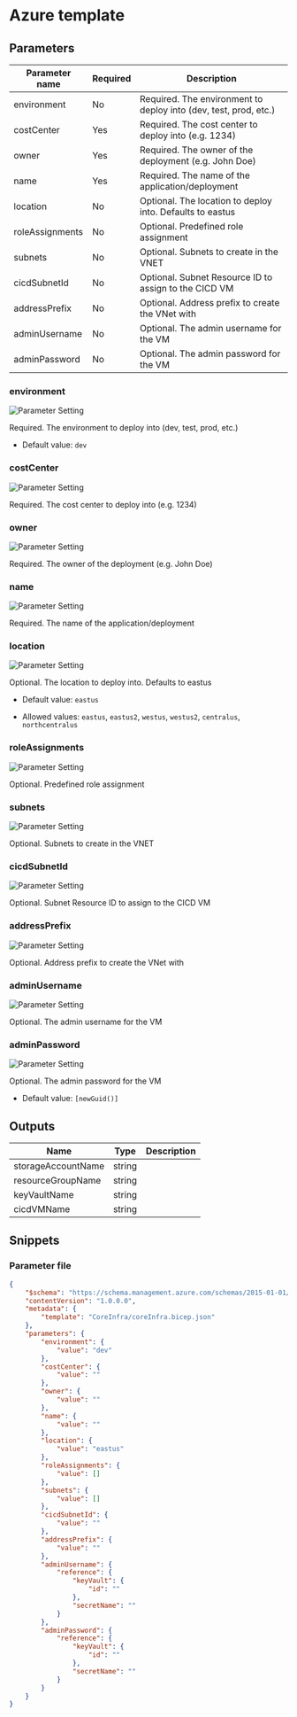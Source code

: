 # Azure template

## Parameters

Parameter name | Required | Description
-------------- | -------- | -----------
environment    | No       | Required. The environment to deploy into (dev, test, prod, etc.)
costCenter     | Yes      | Required. The cost center to deploy into (e.g. 1234)
owner          | Yes      | Required. The owner of the deployment (e.g. John Doe)
name           | Yes      | Required. The name of the application/deployment
location       | No       | Optional. The location to deploy into. Defaults to eastus
roleAssignments | No       | Optional. Predefined role assignment
subnets        | No       | Optional. Subnets to create in the VNET
cicdSubnetId   | No       | Optional. Subnet Resource ID to assign to the CICD VM
addressPrefix  | No       | Optional. Address prefix to create the VNet with
adminUsername  | No       | Optional. The admin username for the VM
adminPassword  | No       | Optional. The admin password for the VM

### environment

![Parameter Setting](https://img.shields.io/badge/parameter-optional-green?style=flat-square)

Required. The environment to deploy into (dev, test, prod, etc.)

- Default value: `dev`

### costCenter

![Parameter Setting](https://img.shields.io/badge/parameter-required-orange?style=flat-square)

Required. The cost center to deploy into (e.g. 1234)

### owner

![Parameter Setting](https://img.shields.io/badge/parameter-required-orange?style=flat-square)

Required. The owner of the deployment (e.g. John Doe)

### name

![Parameter Setting](https://img.shields.io/badge/parameter-required-orange?style=flat-square)

Required. The name of the application/deployment

### location

![Parameter Setting](https://img.shields.io/badge/parameter-optional-green?style=flat-square)

Optional. The location to deploy into. Defaults to eastus

- Default value: `eastus`

- Allowed values: `eastus`, `eastus2`, `westus`, `westus2`, `centralus`, `northcentralus`

### roleAssignments

![Parameter Setting](https://img.shields.io/badge/parameter-optional-green?style=flat-square)

Optional. Predefined role assignment

### subnets

![Parameter Setting](https://img.shields.io/badge/parameter-optional-green?style=flat-square)

Optional. Subnets to create in the VNET

### cicdSubnetId

![Parameter Setting](https://img.shields.io/badge/parameter-optional-green?style=flat-square)

Optional. Subnet Resource ID to assign to the CICD VM

### addressPrefix

![Parameter Setting](https://img.shields.io/badge/parameter-optional-green?style=flat-square)

Optional. Address prefix to create the VNet with

### adminUsername

![Parameter Setting](https://img.shields.io/badge/parameter-optional-green?style=flat-square)

Optional. The admin username for the VM

### adminPassword

![Parameter Setting](https://img.shields.io/badge/parameter-optional-green?style=flat-square)

Optional. The admin password for the VM

- Default value: `[newGuid()]`

## Outputs

Name | Type | Description
---- | ---- | -----------
storageAccountName | string |
resourceGroupName | string |
keyVaultName | string |
cicdVMName | string |

## Snippets

### Parameter file

```json
{
    "$schema": "https://schema.management.azure.com/schemas/2015-01-01/deploymentParameters.json#",
    "contentVersion": "1.0.0.0",
    "metadata": {
        "template": "CoreInfra/coreInfra.bicep.json"
    },
    "parameters": {
        "environment": {
            "value": "dev"
        },
        "costCenter": {
            "value": ""
        },
        "owner": {
            "value": ""
        },
        "name": {
            "value": ""
        },
        "location": {
            "value": "eastus"
        },
        "roleAssignments": {
            "value": []
        },
        "subnets": {
            "value": []
        },
        "cicdSubnetId": {
            "value": ""
        },
        "addressPrefix": {
            "value": ""
        },
        "adminUsername": {
            "reference": {
                "keyVault": {
                    "id": ""
                },
                "secretName": ""
            }
        },
        "adminPassword": {
            "reference": {
                "keyVault": {
                    "id": ""
                },
                "secretName": ""
            }
        }
    }
}
```
